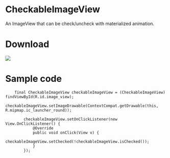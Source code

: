 # CheckableImageView
An ImageView that can be check/uncheck with materialized animation.

# Download
[![](https://jitpack.io/v/Tornaco/CheckableImageView.svg)](https://jitpack.io/#Tornaco/CheckableImageView)

# Sample code
```
    final CheckableImageView checkableImageView = (CheckableImageView) findViewById(R.id.image_view);
        checkableImageView.setImageDrawable(ContextCompat.getDrawable(this, R.mipmap.ic_launcher_round));

        checkableImageView.setOnClickListener(new View.OnClickListener() {
            @Override
            public void onClick(View v) {
                checkableImageView.setChecked(!checkableImageView.isChecked());
            }
        });
```

